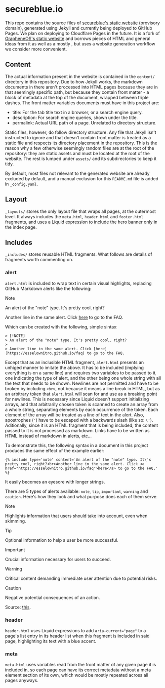 # secureblue.io

This repo contains the source files of [secureblue's static website](https://esselownitro.github.io) (provisory domain), generated using Jekyll and currently being deployed to GitHub Pages. We plan on deploying to Cloudflare Pages in the future. It is a fork of [GrapheneOS's static website](https://github.com/GrapheneOS/grapheneos.org) and borrows pieces of HTML and general ideas from it as well as a mostly , but uses a website generation workflow we consider more convenient.

## Content

The actual information present in the website is contained in the `content/` directory in this repository. Due to how Jekyll works, the markdown documents in there aren't processed into HTML pages because they are in that seemingly specific path, but because they contain front matter - a block of metadata at the top of the document, wrapped between triple dashes. The front matter variables documents must have in this project are:

- title: For the tab title text in a browser, or a search engine query.
- description: For search engine queries, shown under the title.
- permalink: Actual URL path of a page. Unrelated to directory structure.

Static files, however, do follow directory structure. Any file that Jekyll isn't instructed to ignore and that doesn't contain front matter is treated as a static file and respects its directory placement in the repository. This is the reason why a few otherwise seemingly random files are at the root of the repository: they are static assets and must be located at the root of the website. The rest is lumped under `assets/` and its subdirectories to keep it tidy.

By default, most files not relevant to the generated website are already excluded by default, and a manual exclusion for this `README.md` file is added in `_config.yaml`.

## Layout

`_layouts/` stores the only layout file that wraps all pages, at the outermost level. It always includes the `meta.html`, `header.html` and `footer.html` fragments, and uses a Liquid expression to include the hero banner only in the index page.

## Includes

`_includes/` stores reusable HTML fragments. What follows are details of fragments worth commenting on.

### alert

`alert.html` is included to wrap text in certain visual highlights, replacing GitHub Markdown alerts like the following:

> [!NOTE]
> An alert of the "note" type. It's pretty cool, right?
> 
> Another line in the same alert. Click [here](https://esselownitro.github.io/faq) to go to the FAQ.

Which can be created with the following, simple sintax:

```
> [!NOTE]
> An alert of the "note" type. It's pretty cool, right?
> 
> Another line in the same alert. Click [here](https://esselownitro.github.io/faq) to go to the FAQ.
```

Except that as an inclusible HTML fragment, `alert.html` presents an unhiged manner to imitate the above. It has to be included (implying everything is on a same line) and requires two variables to be passed to it, one indicating the type of alert, and the other being one whole string with all the text that needs to be shown. Newlines are not permitted and have to be broken by including `<br>`, not because it means a line break in HTML, but as an arbitrary token that `alert.html` will scan for and use as a breaking point for newlines. This is necessary since Liquid doesn't support initializing arrays, and that arbitrarily chosen token is scanned to create an array from a whole string, separating elements by each occurrence of the token. Each element of the array will be treated as a line of text in the alert. Also, apostrophes (`'`) have to be escaped with a backwards slash (like so: `\'`). Aditionally, since it is an HTML fragment that is being included, the content passed to it is not processed as markdown. Links have to be written as HTML instead of markdown in alerts, etc...

To demonstrate this, the following syntax in a document in this project produces the same effect of the example earlier:

```
{% include type='note' content='An alert of the "note" type. It\'s pretty cool, right?<br>Another line in the same alert. Click <a href="https://esselownitro.github.io/faq">here</a> to go to the FAQ.' %}
```

It easily becomes an eyesore with longer strings.

There are 5 types of alerts available: `note`, `tip`, `important`, `warning` and `caution`. Here's how they look and what purpose does each of them serve:

> [!NOTE]  
> Highlights information that users should take into account, even when skimming.

> [!TIP]
> Optional information to help a user be more successful.

> [!IMPORTANT]  
> Crucial information necessary for users to succeed.

> [!WARNING]  
> Critical content demanding immediate user attention due to potential risks.

> [!CAUTION]
> Negative potential consequences of an action.

Source: [this](https://github.com/orgs/community/discussions/16925).

### header

`header.html` uses Liquid expressions to add `aria-current="page"` to a page's list entry in its header list when this fragment is included in said page, highlighting its text with a blue accent.

### meta

`meta.html` uses variables read from the front matter of any given page it is included in, so each page can have its correct metadata without a meta element section of its own, which would be mostly repeated across all pages anyways.
